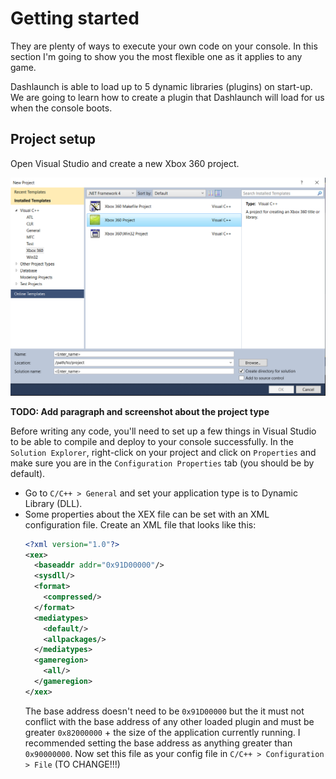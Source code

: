 # Getting started
They are plenty of ways to execute your own code on your console. In this section I'm going to show you the most flexible one as it applies to any game.

Dashlaunch is able to load up to 5 dynamic libraries (plugins) on start-up. We are going to learn how to create a plugin that Dashlaunch will load for us when the console boots.

## Project setup
Open Visual Studio and create a new Xbox 360 project.

<img src="./Resources/Screenshots/vs-create-project.png" alt="Visual Studio Xbox 360 Project"/>

**TODO: Add paragraph and screenshot about the project type**

Before writing any code, you'll need to set up a few things in Visual Studio to be able to compile and deploy to your console successfully. In the `Solution Explorer`, right-click on your project and click on `Properties` and make sure you are in the `Configuration Properties` tab (you should be by default).

- Go to `C/C++ > General` and set your application type is to Dynamic Library (DLL).
- Some properties about the XEX file can be set with an XML configuration file. Create an XML file that looks like this:
    ```XML
    <?xml version="1.0"?>
    <xex>
      <baseaddr addr="0x91D00000"/>
      <sysdll/>
      <format>
        <compressed/>
      </format>
      <mediatypes>
        <default/>
        <allpackages/>
      </mediatypes>
      <gameregion>
        <all/>
      </gameregion>
    </xex>
    ```
    The base address doesn't need to be `0x91D00000` but the it must not conflict with the base address of any other loaded plugin and must be greater `0x82000000` + the size of the application currently running. I recommended setting the base address as anything greater than `0x90000000`.
    Now set this file as your config file in `C/C++ > Configuration > File` (TO CHANGE!!!)
